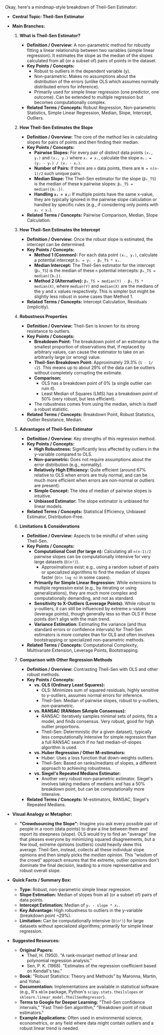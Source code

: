 Okay, here's a mindmap-style breakdown of Theil-Sen Estimator:

*   **Central Topic: Theil-Sen Estimator**

*   **Main Branches:**

    1.  **What is Theil-Sen Estimator?**
        *   **Definition / Overview:** A non-parametric method for robustly fitting a linear relationship between two variables (simple linear regression). It estimates the slope as the median of the slopes calculated from all (or a subset of) pairs of points in the dataset.
        *   **Key Points / Concepts:**
            *   Robust to outliers in the dependent variable (y).
            *   Non-parametric: Makes no assumptions about the distribution of the errors (unlike OLS which assumes normally distributed errors for inference).
            *   Primarily used for simple linear regression (one predictor, one outcome). Can be extended to multiple regression but becomes computationally complex.
        *   **Related Terms / Concepts:** Robust Regression, Non-parametric Statistics, Simple Linear Regression, Median, Slope, Intercept, Outliers.

    2.  **How Theil-Sen Estimates the Slope**
        *   **Definition / Overview:** The core of the method lies in calculating slopes for pairs of points and then finding their median.
        *   **Key Points / Concepts:**
            *   **Pairwise Slopes:** For every pair of distinct data points `(xᵢ, yᵢ)` and `(xⱼ, yⱼ)` where `xᵢ ≠ xⱼ`, calculate the slope `mᵢⱼ = (yⱼ - yᵢ) / (xⱼ - xᵢ)`.
            *   **Number of Pairs:** If there are `n` data points, there are `N = n(n-1)/2` such unique pairs.
            *   **Median Slope:** The Theil-Sen estimator for the slope (`β₁_TS`) is the median of these `N` pairwise slopes: `β₁_TS = median({mᵢⱼ})`.
            *   **Handling `xᵢ = xⱼ`:** If multiple points have the same x-value, they are typically ignored in the pairwise slope calculation or handled by specific rules (e.g., if considering only points with `xᵢ < xⱼ`).
        *   **Related Terms / Concepts:** Pairwise Comparison, Median, Slope Calculation.

    3.  **How Theil-Sen Estimates the Intercept**
        *   **Definition / Overview:** Once the robust slope is estimated, the intercept can be determined.
        *   **Key Points / Concepts:**
            *   **Method 1 (Common):** For each data point `(xᵢ, yᵢ)`, calculate a potential intercept `bᵢ = yᵢ - β₁_TS * xᵢ`.
            *   **Median Intercept:** The Theil-Sen estimator for the intercept (`β₀_TS`) is the median of these `n` potential intercepts: `β₀_TS = median({bᵢ})`.
            *   **Method 2 (Alternative):** `β₀_TS = median(Y) - β₁_TS * median(X)`, where `median(Y)` and `median(X)` are the medians of the y and x values respectively. This is simpler but might be slightly less robust in some cases than Method 1.
        *   **Related Terms / Concepts:** Intercept Calculation, Residuals (implicitly).

    4.  **Robustness Properties**
        *   **Definition / Overview:** Theil-Sen is known for its strong resistance to outliers.
        *   **Key Points / Concepts:**
            *   **Breakdown Point:** The breakdown point of an estimator is the smallest proportion of observations that, if replaced by arbitrary values, can cause the estimator to take on an arbitrarily large (or wrong) value.
            *   **Theil-Sen Breakdown Point:** Approximately 29.3% (`1 - 1/√2`). This means up to about 29% of the data can be outliers without completely corrupting the estimate.
            *   **Comparison:**
                *   OLS has a breakdown point of 0% (a single outlier can ruin it).
                *   Least Median of Squares (LMS) has a breakdown point of 50% (very robust, but less efficient).
            *   The robustness comes from using the median, which is itself a robust statistic.
        *   **Related Terms / Concepts:** Breakdown Point, Robust Statistics, Outlier Resistance, Median.

    5.  **Advantages of Theil-Sen Estimator**
        *   **Definition / Overview:** Key strengths of this regression method.
        *   **Key Points / Concepts:**
            *   **High Robustness:** Significantly less affected by outliers in the y-variable compared to OLS.
            *   **Non-parametric:** Does not require assumptions about the error distribution (e.g., normality).
            *   **Relatively High Efficiency:** Quite efficient (around 67% relative to OLS when errors are truly normal, and can be much more efficient when errors are non-normal or outliers are present).
            *   **Simple Concept:** The idea of median of pairwise slopes is intuitive.
            *   **Unbiased Estimator:** The slope estimator is unbiased for linear models.
        *   **Related Terms / Concepts:** Statistical Efficiency, Unbiased Estimator, Distribution-Free.

    6.  **Limitations & Considerations**
        *   **Definition / Overview:** Aspects to be mindful of when using Theil-Sen.
        *   **Key Points / Concepts:**
            *   **Computational Cost (for large n):** Calculating all `n(n-1)/2` pairwise slopes can be computationally intensive for very large datasets (`O(n²)`).
                *   Approximations exist: e.g., using a random subset of pairs or specialized algorithms to find the median of slopes faster (`O(n log n)` in some cases).
            *   **Primarily for Simple Linear Regression:** While extensions to multiple regression exist (e.g., by iterating or using generalizations), they are much more complex and computationally demanding, and not as standard.
            *   **Sensitivity to X-Outliers (Leverage Points):** While robust to y-outliers, it can still be influenced by extreme x-values (leverage points), though generally less so than OLS if those points don't align with the main trend.
            *   **Variance Estimation:** Estimating the variance (and thus standard errors or confidence intervals) for Theil-Sen estimators is more complex than for OLS and often involves bootstrapping or specialized non-parametric methods.
        *   **Related Terms / Concepts:** Computational Complexity, Multivariate Extension, Leverage Points, Bootstrapping.

    7.  **Comparison with Other Regression Methods**
        *   **Definition / Overview:** Contrasting Theil-Sen with OLS and other robust methods.
        *   **Key Points / Concepts:**
            *   **vs. OLS (Ordinary Least Squares):**
                *   OLS: Minimizes sum of squared residuals, highly sensitive to y-outliers, assumes normal errors for inference.
                *   Theil-Sen: Median of pairwise slopes, robust to y-outliers, non-parametric.
            *   **vs. RANSAC (RANdom SAmple Consensus):**
                *   RANSAC: Iteratively samples minimal sets of points, fits a model, and finds consensus. Very robust, good for high outlier proportions.
                *   Theil-Sen: Deterministic (for a given dataset), typically less computationally intensive for simple regression than a full RANSAC search if no fast median-of-slopes algorithm is used.
            *   **vs. Huber Regression / Other M-estimators:**
                *   Huber: Uses a loss function that down-weights outliers.
                *   Theil-Sen: Based on ranks/medians of slopes, a different approach to achieving robustness.
            *   **vs. Siegel's Repeated Medians Estimator:**
                *   Another very robust non-parametric estimator. Siegel's involves taking medians of medians and has a 50% breakdown point, but can be computationally more intensive.
        *   **Related Terms / Concepts:** M-estimators, RANSAC, Siegel's Repeated Medians.

*   **Visual Analogy or Metaphor:**
    *   **"Crowdsourcing the Slope":** Imagine you ask every possible pair of people in a room (data points) to draw a line between them and report its steepness (slope). OLS would try to find an "average" line that pleases everyone by minimizing squared disagreements, but a few loud, extreme opinions (outliers) could heavily skew this average. Theil-Sen, instead, collects all these individual slope opinions and then simply picks the *median* opinion. This "wisdom of the crowd" approach ensures that the extreme, outlier opinions don't dominate the final decision, leading to a more representative and robust overall slope.

*   **Quick Facts / Summary Box:**
    *   **Type:** Robust, non-parametric simple linear regression.
    *   **Slope Estimation:** Median of slopes from all (or a subset of) pairs of data points.
    *   **Intercept Estimation:** Median of `yᵢ - slope * xᵢ`.
    *   **Key Advantage:** High robustness to outliers in the y-variable (breakdown point ~29%).
    *   **Limitation:** Can be computationally intensive (`O(n²)`) for large datasets without specialized algorithms; primarily for simple linear regression.

*   **Suggested Resources:**
    *   **Original Papers:**
        *   Theil, H. (1950). "A rank-invariant method of linear and polynomial regression analysis."
        *   Sen, P. K. (1968). "Estimates of the regression coefficient based on Kendall's tau."
    *   **Book:** "Robust Statistics: Theory and Methods" by Maronna, Martin, and Yohai.
    *   **Documentation:** Implementations are available in statistical software (e.g., R's `mblm` package, Python's `scipy.stats.theilslopes` or `sklearn.linear_model.TheilSenRegressor`).
    *   **Terms to Google for Deeper Learning:** "Theil-Sen confidence intervals," "Fast Theil-Sen algorithm," "Breakdown point of robust estimators."
    *   **Example Applications:** Often used in environmental science, econometrics, or any field where data might contain outliers and a robust linear trend is needed.